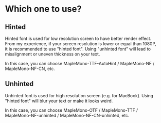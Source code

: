 # Which one to use?

## Hinted

Hinted font is used for low resolution screen to have better render effect. From my experience, if your screen resolution is lower or equal than 1080P, it is recommended to use "hinted font". Using "unhinted font" will lead to misalignment or uneven thickness on your text.

In this case, you can choose MapleMono-TTF-AutoHint / MapleMono-NF / MapleMono-NF-CN, etc.


## Unhinted

Unhinted font is used for high resolution screen (e.g. for MacBook). Using "hinted font" will blur your text or make it looks weird.

In this case, you can choose MapleMono-OTF / MapleMono-TTF / MapleMono-NF-unhinted / MapleMono-NF-CN-unhinted, etc.


